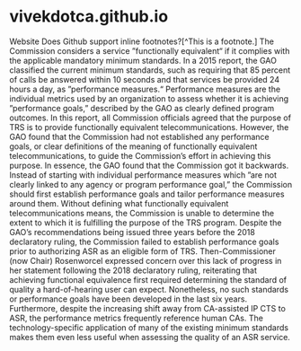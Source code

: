 # vivekdotca.github.io
Website
Does Github support inline footnotes?[^This is a footnote.]
The Commission considers a service ”functionally equivalent“ if it complies with the applicable mandatory minimum standards. In a 2015 report, the GAO classified the current minimum standards, such as requiring that 85 percent of calls be answered within 10 seconds and that services be provided 24 hours a day, as ”performance measures.“ Performance measures are the individual metrics used by an organization to assess whether it is achieving ”performance goals,” described by the GAO as clearly defined program outcomes. In this report, all Commission officials agreed that the purpose of TRS is to provide functionally equivalent telecommunications. However, the GAO found that the Commission had not established any performance goals, or clear definitions of the meaning of functionally equivalent telecommunications, to guide the Commission’s effort in achieving this purpose.  In essence, the GAO found that the Commission got it backwards. Instead of starting with individual performance measures which  ”are not clearly linked to any agency or program performance goal,” the Commission should first establish performance goals and tailor performance measures around them. Without defining what functionally equivalent telecommunications means, the Commission is unable to determine the extent to which it is fulfilling the purpose of the TRS program.
Despite the GAO’s recommendations being issued three years before the 2018 declaratory ruling, the Commission failed to establish performance goals prior to authorizing ASR as an eligible form of TRS. Then-Commissioner (now Chair) Rosenworcel expressed concern over this lack of progress in her statement following the 2018 declaratory ruling, reiterating that achieving functional equivalence first required determining the standard of quality a hard-of-hearing user can expect. Nonetheless, no such standards or performance goals have been developed in the last six years. Furthermore, despite the increasing shift away from CA-assisted IP CTS to ASR, the performance metrics frequently reference human CAs. The technology-specific application of many of the existing minimum standards makes them even less useful when assessing the quality of an ASR service. 
